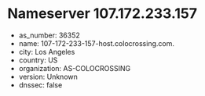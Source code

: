 # Nameserver 107.172.233.157

* as_number: 36352
* name: 107-172-233-157-host.colocrossing.com.
* city: Los Angeles
* country: US
* organization: AS-COLOCROSSING
* version: Unknown
* dnssec: false
